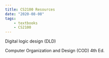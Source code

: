 ```yaml
---
title: CS2100 Resources
date: "2020-08-08"
tags:
    - textbooks
    - CS2100
---
```


Digital logic design (DLD)

Computer Organization and Design (COD) 4th Ed.
